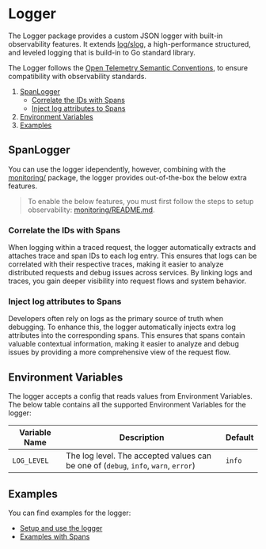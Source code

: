 # Logger

The Logger package provides a custom JSON logger with built-in observability features. It extends [log/slog](https://pkg.go.dev/log/slog), a high-performance structured, and leveled logging that is build-in to Go standard library.

The Logger follows the [Open Telemetry Semantic Conventions](https://opentelemetry.io/docs/concepts/semantic-conventions/), to ensure compatibility with observability standards.

1. [SpanLogger](#spanlogger)
   - [Correlate the IDs with Spans](#correlate-the-ids-with-spans)
   - [Inject log attributes to Spans](#inject-log-attributes-to-spans)
2. [Environment Variables](#environment-variables)
3. [Examples](#examples)

## SpanLogger

You can use the logger idependently, however, combining with the [monitoring/](../monitoring/) package, the logger provides out-of-the-box the below extra features.

> To enable the below features, you must first follow the steps to setup observability: [monitoring/README.md](../monitoring/README.md).

### Correlate the IDs with Spans

When logging within a traced request, the logger automatically extracts and attaches trace and span IDs to each log entry. This ensures that logs can be correlated with their respective traces, making it easier to analyze distributed requests and debug issues across services. By linking logs and traces, you gain deeper visibility into request flows and system behavior.

### Inject log attributes to Spans

Developers often rely on logs as the primary source of truth when debugging. To enhance this, the logger automatically injects extra log attributes into the corresponding spans. This ensures that spans contain valuable contextual information, making it easier to analyze and debug issues by providing a more comprehensive view of the request flow.

## Environment Variables

The logger accepts a config that reads values from Environment Variables. The below table contains all the supported Environment Variables for the logger:

| Variable Name | Description                                                                         | Default   |
|---------------|-------------------------------------------------------------------------------------|-----------|
| `LOG_LEVEL`   | The log level. The accepted values can be one of (`debug`, `info`, `warn`, `error`) | `info`    |

## Examples

You can find examples for the logger:

- [Setup and use the logger](../examples/logging/)
- [Examples with Spans](../examples/monitoring/)
